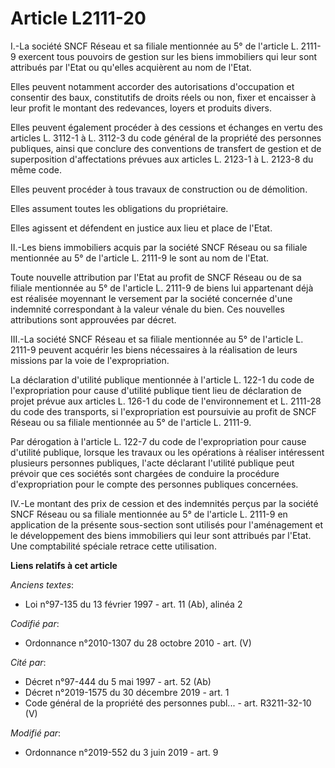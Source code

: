 # Article L2111-20

I.-La société SNCF Réseau et sa filiale mentionnée au 5° de l'article L. 2111-9 exercent tous pouvoirs de gestion sur les
biens immobiliers qui leur sont attribués par l'Etat ou qu'elles acquièrent au nom de l'Etat.

Elles peuvent notamment accorder des autorisations d'occupation et consentir des baux, constitutifs de droits réels ou non,
fixer et encaisser à leur profit le montant des redevances, loyers et produits divers.

Elles peuvent également procéder à des cessions et échanges en vertu des articles L. 3112-1 à L. 3112-3 du code général de la
propriété des personnes publiques, ainsi que conclure des conventions de transfert de gestion et de superposition
d'affectations prévues aux articles L. 2123-1 à L. 2123-8 du même code.

Elles peuvent procéder à tous travaux de construction ou de démolition.

Elles assument toutes les obligations du propriétaire.

Elles agissent et défendent en justice aux lieu et place de l'Etat.

II.-Les biens immobiliers acquis par la société SNCF Réseau ou sa filiale mentionnée au 5° de l'article L. 2111-9 le sont au
nom de l'Etat.

Toute nouvelle attribution par l'Etat au profit de SNCF Réseau ou de sa filiale mentionnée au 5° de l'article L. 2111-9 de
biens lui appartenant déjà est réalisée moyennant le versement par la société concernée d'une indemnité correspondant à la
valeur vénale du bien. Ces nouvelles attributions sont approuvées par décret.

III.-La société SNCF Réseau et sa filiale mentionnée au 5° de l'article L. 2111-9 peuvent acquérir les biens nécessaires à la
réalisation de leurs missions par la voie de l'expropriation.

La déclaration d'utilité publique mentionnée à l'article L. 122-1 du code de l'expropriation pour cause d'utilité publique
tient lieu de déclaration de projet prévue aux articles L. 126-1 du code de l'environnement et L. 2111-28 du code des
transports, si l'expropriation est poursuivie au profit de SNCF Réseau ou sa filiale mentionnée au 5° de l'article L. 2111-9.

Par dérogation à l'article L. 122-7 du code de l'expropriation pour cause d'utilité publique, lorsque les travaux ou les
opérations à réaliser intéressent plusieurs personnes publiques, l'acte déclarant l'utilité publique peut prévoir que ces
sociétés sont chargées de conduire la procédure d'expropriation pour le compte des personnes publiques concernées.

IV.-Le montant des prix de cession et des indemnités perçus par la société SNCF Réseau ou sa filiale mentionnée au 5° de
l'article L. 2111-9 en application de la présente sous-section sont utilisés pour l'aménagement et le développement des biens
immobiliers qui leur sont attribués par l'Etat. Une comptabilité spéciale retrace cette utilisation.

**Liens relatifs à cet article**

_Anciens textes_:

  - Loi n°97-135 du 13 février 1997 - art. 11 (Ab), alinéa 2

_Codifié par_:

  - Ordonnance n°2010-1307 du 28 octobre 2010 - art. (V)

_Cité par_:

  - Décret n°97-444 du 5 mai 1997 - art. 52 (Ab)
  - Décret n°2019-1575 du 30 décembre 2019 - art. 1
  - Code général de la propriété des personnes publ... - art. R3211-32-10 (V)

_Modifié par_:

  - Ordonnance n°2019-552 du 3 juin 2019 - art. 9
